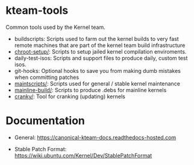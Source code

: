 # kteam-tools
Common tools used by the Kernel team.

* buildscripts: Scripts used to farm out the kernel builds to very fast remote machines that are part of the kernel team build infrastructure
* [chroot-setup/](chroot-setup): Scripts to setup jailed kernel compilation enviroments.
* daily-test-isos: Scripts and support files to produce daily, custom test isos.
* git-hooks: Optional hooks to save you from making dumb mistakes when committing patches
* [maintscripts/](maintscripts): Scripts used for general / stable kernel maintenance
* [mainline-build/](mainline-build): Scripts to produce .debs for mainline kernels
* [cranky/](cranky): Tool for cranking (updating) kernels

# Documentation

* General: https://canonical-kteam-docs.readthedocs-hosted.com

<!--TODO move this into RTD and get rid of this link-->
* Stable Patch Format: https://wiki.ubuntu.com/Kernel/Dev/StablePatchFormat
